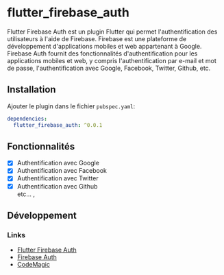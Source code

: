 # flutter_firebase_auth

Flutter Firebase Auth est un plugin Flutter qui permet l'authentification des utilisateurs à l'aide
de Firebase. Firebase est une plateforme de développement d'applications mobiles et web appartenant
à Google. Firebase Auth fournit des fonctionnalités d'authentification pour les applications mobiles
et web, y compris l'authentification par e-mail et mot de passe, l'authentification avec Google,
Facebook, Twitter, Github, etc.

## Installation

Ajouter le plugin dans le fichier `pubspec.yaml`:

```yaml
dependencies:
  flutter_firebase_auth: ^0.0.1
```

## Fonctionnalités

- [x] Authentification avec Google
- [x] Authentification avec Facebook
- [x] Authentification avec Twitter
- [x] Authentification avec Github\
etc... ,

## Développement

### Links

- [Flutter Firebase Auth](https://pub.dev/packages/flutter_firebase_auth)
- [Firebase Auth](https://firebase.google.com/docs/auth)
- [CodeMagic](https://blog.codemagic.io/a-complete-guide-to-firebase-multi-factor-authentication-in-flutter/)